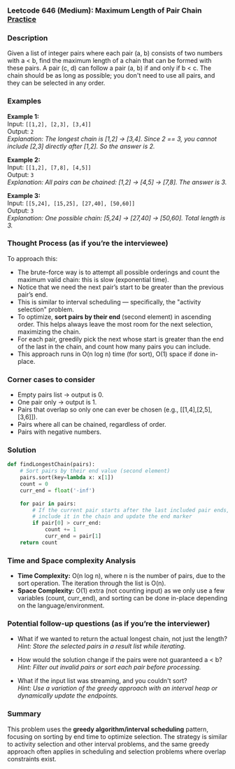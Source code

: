 ### Leetcode 646 (Medium): Maximum Length of Pair Chain [Practice](https://leetcode.com/problems/maximum-length-of-pair-chain)

### Description  
Given a list of integer pairs where each pair (a, b) consists of two numbers with a < b, find the maximum length of a chain that can be formed with these pairs. A pair (c, d) can follow a pair (a, b) if and only if b < c. The chain should be as long as possible; you don't need to use all pairs, and they can be selected in any order.

### Examples  

**Example 1:**  
Input: `[[1,2], [2,3], [3,4]]`  
Output: `2`  
*Explanation: The longest chain is [1,2] → [3,4]. Since 2 == 3, you cannot include [2,3] directly after [1,2]. So the answer is 2.*

**Example 2:**  
Input: `[[1,2], [7,8], [4,5]]`  
Output: `3`  
*Explanation: All pairs can be chained: [1,2] → [4,5] → [7,8]. The answer is 3.*

**Example 3:**  
Input: `[[5,24], [15,25], [27,40], [50,60]]`  
Output: `3`  
*Explanation: One possible chain: [5,24] → [27,40] → [50,60]. Total length is 3.*

### Thought Process (as if you’re the interviewee)  
To approach this:
- The brute-force way is to attempt all possible orderings and count the maximum valid chain: this is slow (exponential time).
- Notice that we need the next pair’s start to be greater than the previous pair’s end.
- This is similar to interval scheduling — specifically, the "activity selection" problem.
- To optimize, **sort pairs by their end** (second element) in ascending order. This helps always leave the most room for the next selection, maximizing the chain.
- For each pair, greedily pick the next whose start is greater than the end of the last in the chain, and count how many pairs you can include.
- This approach runs in O(n log n) time (for sort), O(1) space if done in-place.

### Corner cases to consider  
- Empty pairs list → output is 0.
- One pair only → output is 1.
- Pairs that overlap so only one can ever be chosen (e.g., [[1,4],[2,5],[3,6]]).
- Pairs where all can be chained, regardless of order.
- Pairs with negative numbers.

### Solution

```python
def findLongestChain(pairs):
    # Sort pairs by their end value (second element)
    pairs.sort(key=lambda x: x[1])
    count = 0
    curr_end = float('-inf')
    
    for pair in pairs:
        # If the current pair starts after the last included pair ends,
        # include it in the chain and update the end marker
        if pair[0] > curr_end:
            count += 1
            curr_end = pair[1]
    return count
```

### Time and Space complexity Analysis  

- **Time Complexity:** O(n log n), where n is the number of pairs, due to the sort operation. The iteration through the list is O(n).
- **Space Complexity:** O(1) extra (not counting input) as we only use a few variables (count, curr_end), and sorting can be done in-place depending on the language/environment.

### Potential follow-up questions (as if you’re the interviewer)  

- What if we wanted to return the actual longest chain, not just the length?  
  *Hint: Store the selected pairs in a result list while iterating.*

- How would the solution change if the pairs were not guaranteed a < b?  
  *Hint: Filter out invalid pairs or sort each pair before processing.*

- What if the input list was streaming, and you couldn't sort?  
  *Hint: Use a variation of the greedy approach with an interval heap or dynamically update the endpoints.*

### Summary
This problem uses the **greedy algorithm/interval scheduling** pattern, focusing on sorting by end time to optimize selection. The strategy is similar to activity selection and other interval problems, and the same greedy approach often applies in scheduling and selection problems where overlap constraints exist.